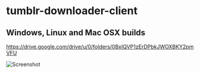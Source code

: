 # tumblr-downloader-client

## Windows, Linux and Mac OSX builds
https://drive.google.com/drive/u/0/folders/0BxIQVP1zErDPbkJWOXBKY2pmVFU

![Screenshot](http://i.imgur.com/PrvJz3u.png)
